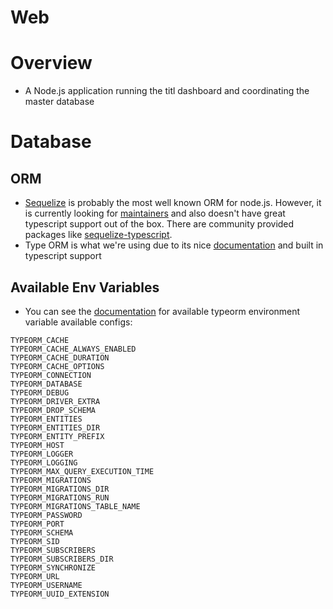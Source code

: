 Web
==================

# Overview
* A Node.js application running the titl dashboard and coordinating
the master database

# Database
## ORM
* [Sequelize](https://sequelize.org/) is probably the most well known
ORM for node.js. However, it is currently looking for [maintainers](https://github.com/sequelize/sequelize/#note-looking-for-maintainers)
and also doesn't have great typescript support out of the box. There are
community provided packages like [sequelize-typescript](https://github.com/RobinBuschmann/sequelize-typescript).
* Type ORM is what we're using due to its nice [documentation](https://typeorm.io/#/)
and built in typescript support

## Available Env Variables
* You can see the [documentation](https://typeorm.io/#/using-ormconfig/using-ormconfigjs)
for available typeorm environment variable available configs:
```
TYPEORM_CACHE
TYPEORM_CACHE_ALWAYS_ENABLED
TYPEORM_CACHE_DURATION
TYPEORM_CACHE_OPTIONS
TYPEORM_CONNECTION
TYPEORM_DATABASE
TYPEORM_DEBUG
TYPEORM_DRIVER_EXTRA
TYPEORM_DROP_SCHEMA
TYPEORM_ENTITIES
TYPEORM_ENTITIES_DIR
TYPEORM_ENTITY_PREFIX
TYPEORM_HOST
TYPEORM_LOGGER
TYPEORM_LOGGING
TYPEORM_MAX_QUERY_EXECUTION_TIME
TYPEORM_MIGRATIONS
TYPEORM_MIGRATIONS_DIR
TYPEORM_MIGRATIONS_RUN
TYPEORM_MIGRATIONS_TABLE_NAME
TYPEORM_PASSWORD
TYPEORM_PORT
TYPEORM_SCHEMA
TYPEORM_SID
TYPEORM_SUBSCRIBERS
TYPEORM_SUBSCRIBERS_DIR
TYPEORM_SYNCHRONIZE
TYPEORM_URL
TYPEORM_USERNAME
TYPEORM_UUID_EXTENSION
```
